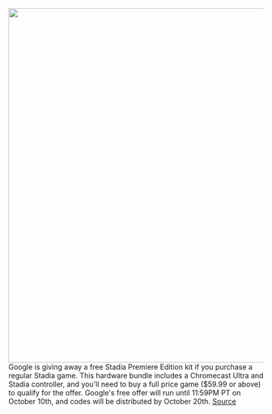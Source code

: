 <img src='https://cdn.vox-cdn.com/thumbor/XfxtOceD6N609_kcNPcrUKdZUiQ=/0x0:1461x918/1200x800/filters:focal(615x343:847x575)/cdn.vox-cdn.com/uploads/chorus_image/image/69952483/stadia_controller.0.jpg' width='700px' /><br/>
Google is giving away a free Stadia Premiere Edition kit if you purchase a regular Stadia game. This hardware bundle includes a Chromecast Ultra and Stadia controller, and you'll need to buy a full price game ($59.99 or above) to qualify for the offer. Google's free offer will run until 11:59PM PT on October 10th, and codes will be distributed by October 20th.
<a href='https://www.theverge.com/2021/10/5/22710308/google-free-stadia-hardware-game-purchase-details'> Source <a/>